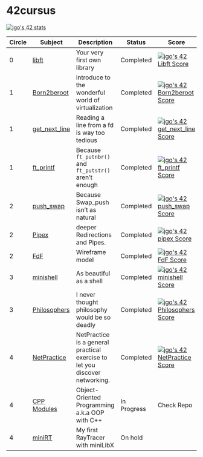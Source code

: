 # 42cursus

[![jgo's 42 stats](https://badge42.vercel.app/api/v2/clgusi0jq006608mn00p7d026/stats?cursusId=21&coalitionId=86)](https://github.com/JaeSeoKim/badge42)

| Circle | Subject | Description | Status | Score |
| ------- | ------- | ------- | ------- | ------- | 
| 0 | [libft](https://github.com/jgodv/libft) | Your very first own library | Completed | [![jgo's 42 Libft Score](https://badge42.vercel.app/api/v2/clgusi0jq006608mn00p7d026/project/2649621)](https://github.com/JaeSeoKim/badge42)
| 1 | [Born2beroot](https://www.notion.so/jgo42/born2beroot-852ac648aa1942dda8561ac72e1a5197?pvs=4) | introduce to the wonderful world of virtualization | Completed | [![jgo's 42 Born2beroot Score](https://badge42.vercel.app/api/v2/clgusi0jq006608mn00p7d026/project/2819106)](https://github.com/JaeSeoKim/badge42)
| 1 | [get_next_line](https://github.com/jgodv/get_next_line) | Reading a line from a fd is way too tedious | Completed | [![jgo's 42 get_next_line Score](https://badge42.vercel.app/api/v2/clgusi0jq006608mn00p7d026/project/2739309)](https://github.com/JaeSeoKim/badge42)
| 1 | [ft_printf](https://github.com/jgodv/ft_printf) | Because `ft_putnbr()` and `ft_putstr()` aren’t enough | Completed | [![jgo's 42 ft_printf Score](https://badge42.vercel.app/api/v2/clgusi0jq006608mn00p7d026/project/2805101)](https://github.com/JaeSeoKim/badge42)
| 2 | [push_swap](https://github.com/jgodv/push_swap) | Because Swap_push isn’t as natural | Completed | [![jgo's 42 push_swap Score](https://badge42.vercel.app/api/v2/clgusi0jq006608mn00p7d026/project/2836424)](https://github.com/JaeSeoKim/badge42)
| 2 | [Pipex](https://github.com/jgodv/pipex) |  deeper Redirections and Pipes. | Completed | [![jgo's 42 pipex Score](https://badge42.vercel.app/api/v2/clgusi0jq006608mn00p7d026/project/2882153)](https://github.com/JaeSeoKim/badge42)
| 2 | [FdF](https://github.com/jgodv/fdf) | Wireframe model | Completed | [![jgo's 42 FdF Score](https://badge42.vercel.app/api/v2/clgusi0jq006608mn00p7d026/project/2908739)](https://github.com/JaeSeoKim/badge42)
| 3 | [minishell](https://github.com/jgodv/minishell) | As beautiful as a shell | Completed | [![jgo's 42 minishell Score](https://badge42.vercel.app/api/v2/clgusi0jq006608mn00p7d026/project/2934718)](https://github.com/JaeSeoKim/badge42)
| 3 | [Philosophers](https://github.com/jgodv/philo) | I never thought philosophy would be so deadly | Completed | [![jgo's 42 Philosophers Score](https://badge42.vercel.app/api/v2/clgusi0jq006608mn00p7d026/project/3017473)](https://github.com/JaeSeoKim/badge42)
| 4 | [NetPractice](https://jgo42.notion.site/NetPractice-85658be3484944edb4d135255de6a908) | NetPractice is a general practical exercise to let you discover networking. | Completed | [![jgo's 42 NetPractice Score](https://badge42.vercel.app/api/v2/clgusi0jq006608mn00p7d026/project/3057489)](https://github.com/JaeSeoKim/badge42)
| 4 | [CPP Modules](https://github.com/jgodv/cpp_modules/) | Object-Oriented Programming a.k.a OOP with C++ | In Progress | Check Repo
| 4 | [miniRT](https://github.com/jgodv/miniRT/) | My first RayTracer with miniLibX | On hold
